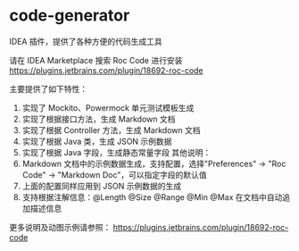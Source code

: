 # code-generator
IDEA 插件，提供了各种方便的代码生成工具

请在 IDEA Marketplace 搜索 Roc Code 进行安装
https://plugins.jetbrains.com/plugin/18692-roc-code

主要提供了如下特性：
1. 实现了 Mockito、Powermock 单元测试模板生成
2. 实现了根据接口方法，生成 Markdown 文档
3. 实现了根据 Controller 方法，生成 Markdown 文档
4. 实现了根据 Java 类，生成 JSON 示例数据
5. 实现了根据 Java 字段，生成静态常量字段
其他说明：
1. Markdown 文档中的示例数据生成，支持配置，选择"Preferences" -> "Roc Code" -> "Markdown Doc"，可以指定字段的默认值
2. 上面的配置同样应用到 JSON 示例数据的生成
3. 支持根据注解信息：@Length @Size @Range @Min @Max 在文档中自动追加描述信息

更多说明及动图示例请参照：
https://plugins.jetbrains.com/plugin/18692-roc-code
